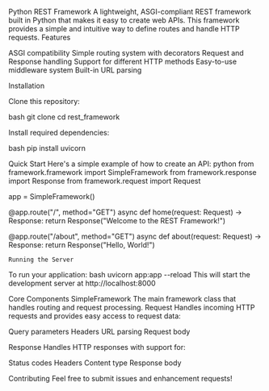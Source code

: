  Python REST Framework
A lightweight, ASGI-compliant REST framework built in Python that makes it easy to create web APIs. This framework provides a simple and intuitive way to define routes and handle HTTP requests.
Features

ASGI compatibility
Simple routing system with decorators
Request and Response handling
Support for different HTTP methods
Easy-to-use middleware system
Built-in URL parsing

Installation

Clone this repository:

bash
git clone <your-repository-url>
cd rest_framework

Install required dependencies:

bash
pip install uvicorn

Quick Start
Here's a simple example of how to create an API:
python
from framework.framework import SimpleFramework
from framework.response import Response
from framework.request import Request

app = SimpleFramework()

@app.route("/", method="GET")
async def home(request: Request) -> Response:
    return Response("Welcome to the REST Framework!")

@app.route("/about", method="GET")
async def about(request: Request) -> Response:
    return Response("Hello, World!")

    Running the Server
To run your application:
bash
uvicorn app:app --reload
This will start the development server at http://localhost:8000

Core Components
SimpleFramework
The main framework class that handles routing and request processing.
Request
Handles incoming HTTP requests and provides easy access to request data:

Query parameters
Headers
URL parsing
Request body

Response
Handles HTTP responses with support for:

Status codes
Headers
Content type
Response body

Contributing
Feel free to submit issues and enhancement requests!
